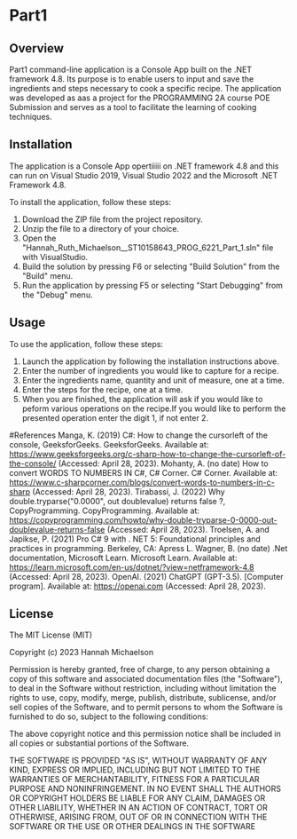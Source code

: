 # Part1

## Overview

Part1 command-line application is a Console App built on the .NET framework 4.8.
Its purpose is to enable users to input and save the ingredients and steps necessary to cook a specific recipe.
The application was developed as aas a project for the PROGRAMMING 2A course POE Submission and serves 
as a tool to facilitate the learning of cooking techniques. 

## Installation
The application is a Console App opertiiiii on .NET framework 4.8 and this can 
run on Visual Studio 2019, Visual Studio 2022 and the Microsoft .NET Framework 4.8.

To install the application, follow these steps:

1. Download the ZIP file from the project repository.
2. Unzip the file to a directory of your choice.
3. Open the "Hannah_Ruth_Michaelson__ST10158643_PROG_6221_Part_1.sln" file with VisualStudio.
4. Build the solution by pressing F6 or selecting "Build Solution" from the "Build" menu.
5. Run the application by pressing F5 or selecting "Start Debugging" from the "Debug" menu.

## Usage

To use the application, follow these steps:

1. Launch the application by following the installation instructions above.
2. Enter the number of ingredients you would like to capture for a recipe.
3. Enter the ingredients name, quantity and unit of measure, one at a time.
4. Enter the steps for the recipe, one at a time.
5. When you are finished, the application will ask if you would like to peform various operations on the recipe.If you would like to perform the presented operation enter the digit 1, if not enter 2.

#References
Manga, K. (2019) C#: How to change the cursorleft of the console, GeeksforGeeks. GeeksforGeeks. Available at: https://www.geeksforgeeks.org/c-sharp-how-to-change-the-cursorleft-of-the-console/ (Accessed: April 28, 2023). 
Mohanty, A. (no date) How to convert WORDS TO NUMBERS IN C#, C# Corner. C# Corner. Available at: https://www.c-sharpcorner.com/blogs/convert-words-to-numbers-in-c-sharp (Accessed: April 28, 2023). 
Tirabassi, J. (2022) Why double.tryparse("0.0000", out doublevalue) returns false ?, CopyProgramming. CopyProgramming. Available at: https://copyprogramming.com/howto/why-double-tryparse-0-0000-out-doublevalue-returns-false (Accessed: April 28, 2023). 
Troelsen, A. and Japikse, P. (2021) Pro C# 9 with . NET 5: Foundational principles and practices in programming. Berkeley, CA: Apress L. 
Wagner, B. (no date) .Net documentation, Microsoft Learn. Microsoft Learn. Available at: https://learn.microsoft.com/en-us/dotnet/?view=netframework-4.8 (Accessed: April 28, 2023). 
OpenAI. (2021) ChatGPT (GPT-3.5). [Computer program]. Available at: https://openai.com (Accessed: April 28, 2023).

## License
The MIT License (MIT)

Copyright (c) 2023 Hannah Michaelson

Permission is hereby granted, free of charge, to any person obtaining a copy of this software and associated documentation files (the "Software"), to deal in the Software without restriction, including without limitation the rights to use, copy, modify, merge, publish, distribute, sublicense, and/or sell copies of the Software, and to permit persons to whom the Software is furnished to do so, subject to the following conditions:

The above copyright notice and this permission notice shall be included in all copies or substantial portions of the Software.

THE SOFTWARE IS PROVIDED "AS IS", WITHOUT WARRANTY OF ANY KIND, EXPRESS OR IMPLIED, INCLUDING BUT NOT LIMITED TO THE WARRANTIES OF MERCHANTABILITY, FITNESS FOR A PARTICULAR PURPOSE AND NONINFRINGEMENT. IN NO EVENT SHALL THE AUTHORS OR COPYRIGHT HOLDERS BE LIABLE FOR ANY CLAIM, DAMAGES OR OTHER LIABILITY, WHETHER IN AN ACTION OF CONTRACT, TORT OR OTHERWISE, ARISING FROM, OUT OF OR IN CONNECTION WITH THE SOFTWARE OR THE USE OR OTHER DEALINGS IN THE SOFTWARE
